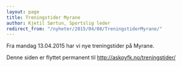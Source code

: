 ```yaml
---
layout: page
title: Treningstider Myrane
author: Kjetil Sørtun, Sportslig leder
redirect_from: "/nyheter/2015/04/08/TreningstiderMyrane/"
---
```


Fra mandag 13.04.2015 har vi nye treningstider på Myrane.

Denne siden er flyttet permanent til <http://askoyfk.no/treningstider/>
